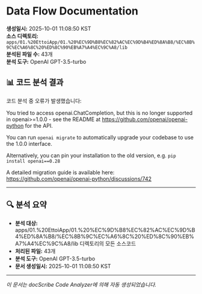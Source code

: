 # Data Flow Documentation

**생성일시:** 2025-10-01 11:08:50 KST  
**소스 디렉토리:** `apps/01.%20EttoiApp/01.%20%EC%9D%B8%EC%82%AC%EC%9D%B4%ED%8A%B8/%EC%8B%9C%EC%A6%8C%20%ED%8C%90%EB%A7%A4%EC%9C%A8/lib`  
**분석된 파일 수:** 43개  
**분석 도구:** OpenAI GPT-3.5-turbo

## 📊 코드 분석 결과

코드 분석 중 오류가 발생했습니다: 

You tried to access openai.ChatCompletion, but this is no longer supported in openai>=1.0.0 - see the README at https://github.com/openai/openai-python for the API.

You can run `openai migrate` to automatically upgrade your codebase to use the 1.0.0 interface. 

Alternatively, you can pin your installation to the old version, e.g. `pip install openai==0.28`

A detailed migration guide is available here: https://github.com/openai/openai-python/discussions/742


---

## 🔍 분석 요약

- **분석 대상:** apps/01.%20EttoiApp/01.%20%EC%9D%B8%EC%82%AC%EC%9D%B4%ED%8A%B8/%EC%8B%9C%EC%A6%8C%20%ED%8C%90%EB%A7%A4%EC%9C%A8/lib 디렉토리의 모든 소스코드
- **처리된 파일:** 43개
- **분석 도구:** OpenAI GPT-3.5-turbo
- **문서 생성일시:** 2025-10-01 11:08:50 KST

---
*이 문서는 docScribe Code Analyzer에 의해 자동 생성되었습니다.*
